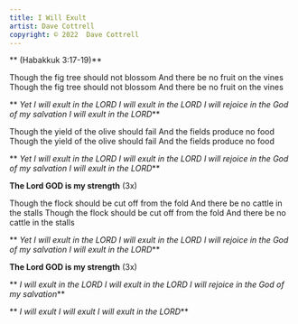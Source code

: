 ```yaml
---
title: I Will Exult
artist: Dave Cottrell
copyright: © 2022  Dave Cottrell
---
```

 **   (Habakkuk 3:17-19)** 

Though the fig tree should not blossom
And there be no fruit on the vines
Though the fig tree should not blossom
And there be no fruit on the vines

 ** *Yet I will exult in the LORD
  I will exult in the LORD
  I will rejoice
   in the God of my salvation
  I will exult in the LORD***

Though the yield of the olive should fail
And the fields produce no food
Though the yield of the olive should fail
And the fields produce no food

 ** *Yet I will exult in the LORD
  I will exult in the LORD
  I will rejoice
   in the God of my salvation
  I will exult in the LORD***

**The Lord GOD is my strength**  (3x)

Though the flock should be cut off from the fold
And there be no cattle in the stalls
Though the flock should be cut off from the fold
And there be no cattle in the stalls

 ** *Yet I will exult in the LORD
  I will exult in the LORD
  I will rejoice
   in the God of my salvation
  I will exult in the LORD***

**The Lord GOD is my strength**  (3x)

 ** *I will exult in the LORD
  I will exult in the LORD
  I will rejoice
   in the God of my salvation***

 ** *I will exult
  I will exult
  I will exult in the LORD***